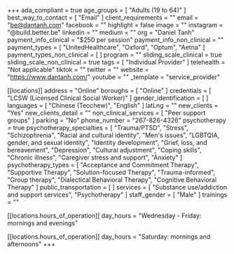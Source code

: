+++
ada_compliant = true
age_groups = [ "Adults (19 to 64)" ]
best_way_to_contact = [ "Email" ]
client_requirements = ""
email = "be@dantanh.com"
facebook = ""
highlight = false
image = ""
instagram = "@build.better.be"
linkedin = ""
medium = ""
org = "Daniel Tanh"
payment_info_clinical = "$250 per session"
payment_info_non_clinical = ""
payment_types = [ "UnitedHealthcare", "Oxford", "Optum", "Aetna" ]
payment_types_non_clinical = [ ]
program = ""
sliding_scale_clinical = true
sliding_scale_non_clinical = true
tags = [ "Individual Provider" ]
telehealth = "Not applicable"
tiktok = ""
twitter = ""
website = "https://www.dantanh.com/"
youtube = ""
_template = "service_provider"

[[locations]]
address = "Online"
boroughs = [ "Online" ]
credentials = [ "LCSW (Licensed Clinical Social Worker)" ]
gender_identification = [ ]
languages = [ "Chinese (Teochew)", "English" ]
latLng = ""
new_clients = "Yes"
new_clients_detail = ""
non_clinical_services = [ "Peer support groups" ]
parking = "No"
phone_number = "267-826-4326"
psychotherapy = true
psychotherapy_specialties = [
  "Trauma/PTSD",
  "Stress",
  "Schizophrenia",
  "Racial and cultural identity",
  "Men's issues",
  "LGBTQIA, gender, and sexual identity",
  "Identity development",
  "Grief, loss, and bereavement",
  "Depression",
  "Cultural adjustment",
  "Coping skills",
  "Chronic illness",
  "Caregiver stress and support",
  "Anxiety"
]
psychotherapy_types = [
  "Acceptance and Commitment Therapy",
  "Supportive Therapy",
  "Solution-focused Therapy",
  "Trauma-informed",
  "Group therapy",
  "Dialectical Behavioral Therapy",
  "Cognitive Behavioral Therapy"
]
public_transportation = [ ]
services = [
  "Substance use/addiction and support services",
  "Psychotherapy"
]
staff_gender = [ "Male" ]
trainings = ""

  [[locations.hours_of_operation]]
  day_hours = "Wednesday - Friday: mornings and evenings"

  [[locations.hours_of_operation]]
  day_hours = "Saturday: mornings and afternoons"
+++

